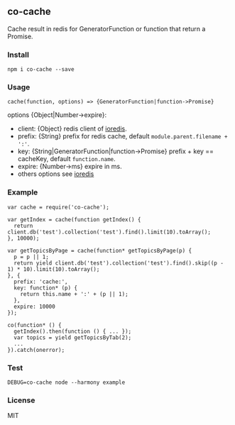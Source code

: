 ## co-cache

Cache result in redis for GeneratorFunction or function that return a Promise.

### Install

```
npm i co-cache --save
```

### Usage

```
cache(function, options) => {GeneratorFunction|function->Promise}
```

options {Object|Number->expire}:

- client: {Object} redis client of [ioredis](https://github.com/luin/ioredis).
- prefix: {String} prefix for redis cache, default `module.parent.filename + ':'`.
- key: {String|GeneratorFunction|function->Promise} prefix + key == cacheKey, default `function.name`.
- expire: {Number->ms} expire in ms.
- others options see [ioredis](https://github.com/luin/ioredis/blob/master/API.md#new-redisport-host-options)

### Example

```
var cache = require('co-cache');

var getIndex = cache(function getIndex() {
  return client.db('test').collection('test').find().limit(10).toArray();
}, 10000);

var getTopicsByPage = cache(function* getTopicsByPage(p) {
  p = p || 1;
  return yield client.db('test').collection('test').find().skip((p - 1) * 10).limit(10).toArray();
}, {
  prefix: 'cache:',
  key: function* (p) {
    return this.name + ':' + (p || 1);
  },
  expire: 10000
});

co(function* () {
  getIndex().then(function () { ... });
  var topics = yield getTopicsByTab(2);
  ...
}).catch(onerror);
```

### Test

```
DEBUG=co-cache node --harmony example
```

### License
MIT